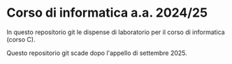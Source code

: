 # Corso di informatica a.a. 2024/25

In questo repositorio git le dispense di laboratorio per il corso di informatica (corso C).

Questo repositorio git scade dopo l'appello di settembre 2025.
